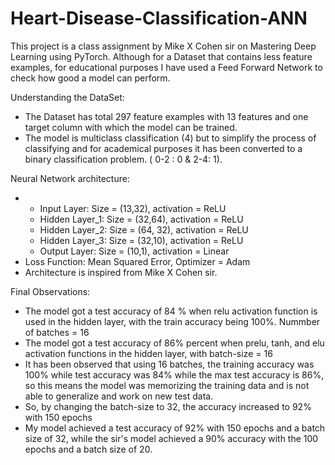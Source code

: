 # Heart-Disease-Classification-ANN

This project is a class assignment by Mike X Cohen sir on Mastering Deep Learning using PyTorch. Although for a Dataset that contains less feature examples, for educational purposes I have used a Feed Forward Network to check how good a model can perform.

Understanding the DataSet:

* The Dataset has total 297 feature examples with 13 features and one target column with which the model can be trained.
* The model is multiclass classification (4) but to simplify the process of classifying and for academical purposes it has been converted to a binary classification problem. ( 0-2 : 0 & 2-4: 1).

Neural Network architecture:
* * Input Layer: Size = (13,32), activation = ReLU
  * Hidden Layer_1: Size = (32,64), activation = ReLU
  * Hidden Layer_2: Size = (64, 32), activation = ReLU
  * Hidden Layer_3: Size = (32,10), activation = ReLU
  * Output Layer: Size = (10,1), activation = Linear
* Loss Function: Mean Squared Error, Optimizer = Adam
* Architecture is inspired from Mike X Cohen sir.

Final Observations:

* The model got a test accuracy of 84 % when relu activation function is used in the hidden layer, with the train accuracy being 100%. Nummber of batches = 16
* The model got a test accuracy of 86% percent when prelu, tanh, and elu activation functions in the hidden layer, with batch-size = 16
* It has been observed that using 16 batches, the training accuracy was 100% while test accuracy was 84% while the max test accuracy is 86%, so this means the model was memorizing the training data and is not able to generalize and work on new test data.
* So, by changing the batch-size to 32, the accuracy increased to 92% with 150 epochs
* My model achieved a test accuracy of 92% with 150 epochs and a batch size of 32, while the sir's model achieved a 90% accuracy with the 100 epochs and a batch size of 20.
